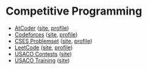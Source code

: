 # Competitive Programming

- [AtCoder](./AtCoder) ([site](https://atcoder.jp/), [profile](https://atcoder.jp/users/dongliu0426))
- [Codeforces](./Codeforces) ([site](http://codeforces.com/), [profile](https://codeforces.com/profile/lunchbox))
- [CSES Problemset](./CSES%20Problemset) ([site](https://cses.fi/problemset/), [profile](https://cses.fi/user/37667))
- [LeetCode](./LeetCode) ([site](https://leetcode.com/), [profile](https://leetcode.com/dongliu0426/))
- [USACO Contests](./USACO%20Contests) ([site](http://usaco.org/))
- [USACO Training](USACO%20Training) ([site](https://train.usaco.org/))
